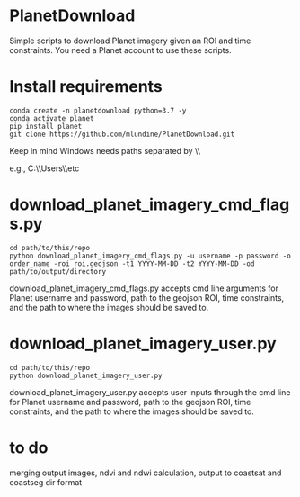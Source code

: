 # PlanetDownload
Simple scripts to download Planet imagery given an ROI and time constraints. You need a Planet account to use these scripts. 

# Install requirements

	conda create -n planetdownload python=3.7 -y
	conda activate planet
	pip install planet
	git clone https://github.com/mlundine/PlanetDownload.git

Keep in mind Windows needs paths separated by \\\

e.g., C:\\\Users\\\etc

# download_planet_imagery_cmd_flags.py 

	cd path/to/this/repo
	python download_planet_imagery_cmd_flags.py -u username -p password -o order_name -roi roi.geojson -t1 YYYY-MM-DD -t2 YYYY-MM-DD -od path/to/output/directory

download_planet_imagery_cmd_flags.py accepts cmd line arguments for Planet username and password, path to the geojson ROI, time constraints, and the path to where the images should be saved to.

# download_planet_imagery_user.py

	cd path/to/this/repo
	python download_planet_imagery_user.py 

download_planet_imagery_user.py accepts user inputs through the cmd line for Planet username and password, path to the geojson ROI, time constraints, and the path to where the images should be saved to.

# to do
merging output images, ndvi and ndwi calculation, output to coastsat and coastseg dir format